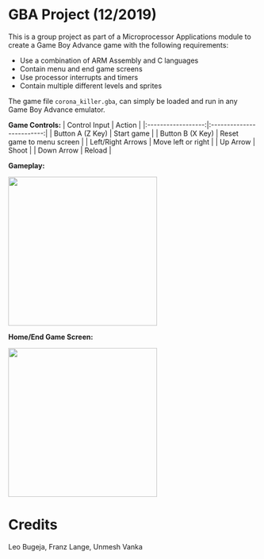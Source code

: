 # GBA Project (12/2019)
This is a group project as part of a Microprocessor Applications module to create a Game Boy Advance game with the following requirements:
  - Use a combination of ARM Assembly and C languages
  - Contain menu and end game screens
  - Use processor interrupts and timers
  - Contain multiple different levels and sprites
 
The game file `corona_killer.gba`, can simply be loaded and run in any Game Boy Advance emulator.

**Game Controls:**
|    Control Input   |           Action          |
|:------------------:|:-------------------------:|
|  Button A (Z Key)  |         Start game        |
|  Button B (X Key)  | Reset game to menu screen |
| Left/Right Arrows  |     Move left or right    |
|      Up Arrow      |           Shoot           |
|     Down Arrow     |           Reload          |

**Gameplay:**

<img src="https://user-images.githubusercontent.com/28263886/123544188-08325480-d74a-11eb-96ae-a7cc428fd429.gif" width="300"/>

**Home/End Game Screen:**

<img src="https://user-images.githubusercontent.com/28263886/123544183-0072b000-d74a-11eb-94ae-38d3242025d4.gif" width="300"/>

# Credits
Leo Bugeja, Franz Lange, Unmesh Vanka


